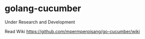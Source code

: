 # golang-cucumber

Under Research and Development

Read Wiki
https://github.com/mpermperpisang/go-cucumber/wiki
